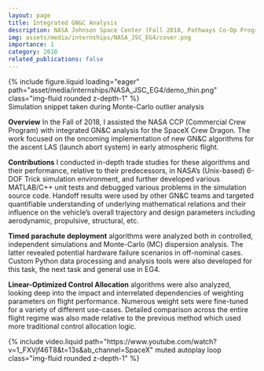 ```yaml
---
layout: page
title: Integrated GN&C Analysis
description: NASA Johnson Space Center (Fall 2018, Pathways Co-Op Program)
img: assets/media/internships/NASA_JSC_EG4/cover.png
importance: 1
category: 2018
related_publications: false
---
```


<div class="row">
    <div class="col-sm mt-3 mt-md-0">
        {% include figure.liquid loading="eager" path="asset/media/internships/NASA_JSC_EG4/demo_thin.png" class="img-fluid rounded z-depth-1" %}
    </div>
</div>
<div class="caption">
    Simulation snippet taken during Monte-Carlo outlier analysis
</div>

**Overview**
In the Fall of 2018, I assisted the NASA CCP (Commercial Crew Program) with integrated GN&C analysis for the SpaceX Crew Dragon. The work focused on the oncoming implementation of new GN&C algorithms for the ascent LAS (launch abort system) in early atmospheric flight.

**Contributions**
I conducted in-depth trade studies for these algorithms and their performance, relative to their predecessors, in NASA’s (Unix-based) 6-DOF Trick simulation environment, and further developed various MATLAB/C++ unit tests and debugged various problems in the simulation source code. Handoff results were used by other GN&C teams and targeted quantifiable understanding of underlying mathematical relations and their influence on the vehicle’s overall trajectory and design parameters including aerodynamic, propulsive, structural, etc.

**Timed parachute deployment** algorithms were analyzed both in controlled, independent simulations and Monte-Carlo (MC) dispersion analysis. The latter revealed potential hardware failure scenarios in off-nominal cases. Custom Python data processing and analysis tools were also developed for this task, the next task and general use in EG4.

**Linear-Optimized Control Allocation** algorithms were also analyzed, looking deep into the impact and interrelated dependencies of weighting parameters on flight performance. Numerous weight sets were fine-tuned for a variety of different use-cases. Detailed comparison across the entire flight regime was also made relative to the previous method which used more traditional control allocation logic.

<div class="row">
    <div class="col-sm mt-3 mt-md-0">
        {% include video.liquid path="https://www.youtube.com/watch?v=1_FXVjf46T8&t=13s&ab_channel=SpaceX" muted autoplay loop class="img-fluid rounded z-depth-1" %}
    </div>
</div>